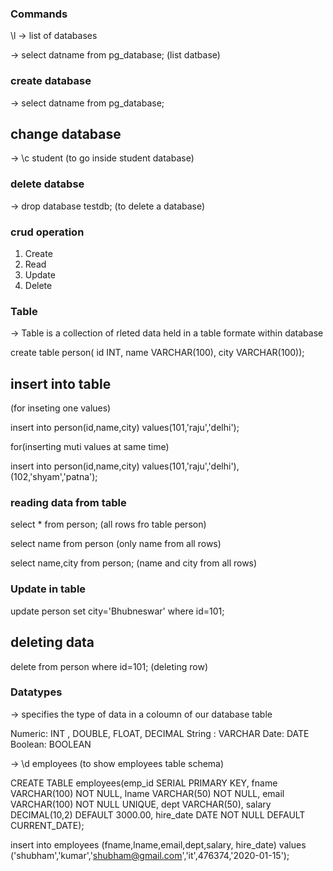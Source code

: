 ###  Commands



\l -> list of databases

-> select datname from pg_database;  (list datbase)

### create database

-> select datname from pg_database;

## change database

->  \c student (to go inside student database)

### delete databse

-> drop database testdb;  (to delete a database)

### crud operation

1. Create 
2. Read
3. Update
4. Delete


### Table

-> Table is a collection of rleted data held in a table formate within database

create table person( id INT, name VARCHAR(100), city VARCHAR(100));

## insert into table 

(for inseting one values)

insert into person(id,name,city)
values(101,'raju','delhi');


for(inserting muti values at same time)

insert into person(id,name,city)
values(101,'raju','delhi'),(102,'shyam','patna');





### reading data from table

select * from person;  (all rows fro table person)

select name from person (only name  from all rows)

select name,city from person; (name and city from all rows)

###  Update in table

update person set city='Bhubneswar' where id=101;

## deleting data 

delete from person where id=101;  (deleting row)

### Datatypes

-> specifies the type of data in a coloumn of our database table

Numeric: INT , DOUBLE, FLOAT, DECIMAL
String : VARCHAR
Date: DATE
Boolean: BOOLEAN

->  \d employees  (to show employees table schema)


CREATE TABLE employees(emp_id SERIAL PRIMARY KEY, fname VARCHAR(100) NOT NULL, lname VARCHAR(50) NOT NULL, email VARCHAR(100) NOT NULL UNIQUE, dept VARCHAR(50), salary DECIMAL(10,2) DEFAULT 3000.00, hire_date DATE NOT NULL DEFAULT CURRENT_DATE);


insert into employees (fname,lname,email,dept,salary, hire_date) values ('shubham','kumar','shubham@gmail.com','it',476374,'2020-01-15');

















